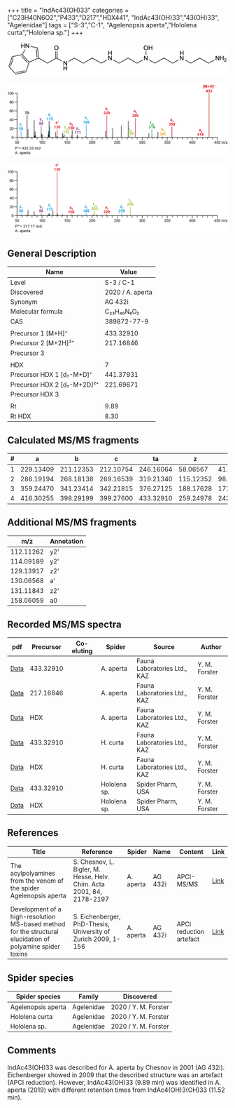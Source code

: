 +++
title = "IndAc43(OH)33"
categories = ["C23H40N6O2","P433","D217","HDX441",
"IndAc43(OH)33","43(OH)33",
"Agelenidae"]
tags = ["S-3","C-1",
"Agelenopsis aperta","Hololena curta","Hololena sp."]
+++

![](/img/IndAc43(OH)33.png)

![](/img_MSMS/433_IndAc43(OH)33_Aa.png?classes=border)

![](/img_MSMS/433_IndAc43(OH)33_Aa_2.png?classes=border)

## General Description

| Name                        | Value            |
|-----------------------------|------------------|
| Level                       | S-3 / C-1               |
| Discovered                  | 2020 / A. aperta |
| Synonym                     | AG 432i          |
| Molecular formula           | C₂₃H₄₀N₆O₂       |
| CAS                         | 389872-77-9      |
|                             |                  |
| Precursor 1 [M+H]⁺          | 433.32910        |
| Precursor 2 [M+2H]²⁺        | 217.16846        |
| Precursor 3                 |                  |
|                             |                  |
| HDX                         | 7                |
| Precursor HDX 1 [d₇-M+D]⁺   | 441.37931        |
| Precursor HDX 2 [d₇-M+2D]²⁺ | 221.69671        |
| Precursor HDX 3             |                  |
|                             |                  |
| Rt                          | 9.89             |
| Rt HDX                      | 8.30             |

## Calculated MS/MS fragments

| # | a         | b         | c         | ta        | z         | y         | tz        |
|---|-----------|-----------|-----------|-----------|-----------|-----------|-----------|
| 1 | 229.13409 | 211.12353 | 212.10754 | 246.16064 | 58.06567  | 41.03912  | 75.09222  |
| 2 | 286.19194 | 268.18138 | 269.16539 | 319.21340 | 115.12352 | 98.09697  | 148.14498 |
| 3 | 359.24470 | 341.23414 | 342.21815 | 376.27125 | 188.17628 | 171.14973 | 205.20283 |
| 4 | 416.30255 | 398.29199 | 399.27600 | 433.32910 | 259.24978 | 242.22323 | 276.27633 |

## Additional MS/MS fragments

| m/z       | Annotation |
|-----------|------------|
| 112.11262 | y2'        |
| 114.09189 | y2'        |
| 129.13917 | z2'        |
| 130.06568 | a'         |
| 131.11843 | z2'        |
| 158.06059 | a0         |

## Recorded MS/MS spectra

| pdf                                                | Precursor | Co-eluting | Spider    | Source                       | Author        |
|----------------------------------------------------|-----------|------------|-----------|------------------------------|---------------|
| [Data](/pdf/A-aperta/433_IndAc43(OH)33_Aa.pdf)     | 433.32910 |            | A. aperta | Fauna Laboratories Ltd., KAZ | Y. M. Forster |
| [Data](/pdf/A-aperta/433_IndAc43(OH)33_Aa_2.pdf)   | 217.16846 |            | A. aperta | Fauna Laboratories Ltd., KAZ | Y. M. Forster |
| [Data](/pdf/A-aperta/433_IndAc43(OH)33_Aa_HDX.pdf) | HDX       |            | A. aperta | Fauna Laboratories Ltd., KAZ | Y. M. Forster |
| [Data](/pdf/H-curta/433_IndAc43(OH)33_Hc.pdf) | 433.32910 |           | H. curta | Fauna Laboratories Ltd., KAZ | Y. M. Forster |
| [Data](/pdf/H-curta/433_IndAc43(OH)33_Hc_HDX.pdf) | HDX |           | H. curta | Fauna Laboratories Ltd., KAZ | Y. M. Forster |
| [Data](/pdf/Hololena-sp/433_IndAc43(OH)33_Ho-sp.pdf) | 433.32910 |           | Hololena sp. | Spider Pharm, USA | Y. M. Forster |
| [Data](/pdf/Hololena-sp/433_IndAc43(OH)33_Ho-sp_HDX.pdf) | HDX |           | Hololena sp. | Spider Pharm, USA | Y. M. Forster |

## References

| Title                                                                                                      | Reference                                                             | Spider    | Name    | Content                 | Link                                                                                                                          |
|------------------------------------------------------------------------------------------------------------|-----------------------------------------------------------------------|-----------|---------|-------------------------|-------------------------------------------------------------------------------------------------------------------------------|
| The acylpolyamines from the venom of the spider Agelenopsis aperta                                         | S. Chesnov, L. Bigler, M. Hesse, Helv. Chim. Acta 2001, 84, 2178-2197 | A. aperta | AG 432i | APCI-MS/MS              | [Link](https://onlinelibrary.wiley.com/doi/abs/10.1002/1522-2675%2820010815%2984%3A8%3C2178%3A%3AAID-HLCA2178%3E3.0.CO%3B2-N) |
| Development of a high-resolution MS-based method for the structural elucidation of polyamine spider toxins | S. Eichenberger, PhD-Thesis, University of Zurich 2009, 1-156         | A. aperta | AG 432i | APCI reduction artefact | [Link](https://www.zora.uzh.ch/id/eprint/12787/1/Eichenberger.pdf)                                                            |

## Spider species

| Spider species     | Family     | Discovered           |
|--------------------|------------|----------------------|
| Agelenopsis aperta | Agelenidae | 2020 / Y. M. Forster |
| Hololena curta | Agelenidae | 2020 / Y. M. Forster |
| Hololena sp. | Agelenidae | 2020 / Y. M. Forster |

## Comments
IndAc43(OH)33 was described for A. aperta by Chesnov in 2001 (AG 432i). Eichenberger showed in 2009 that the described structure was an artefact (APCI reduction). However, IndAc43(OH)33 (9.89 min) was identified in A. aperta (2019) with different retention times from IndAc4(OH)3(OH)33 (11.52 min).